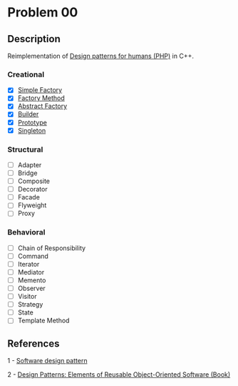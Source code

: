 # Problem 00

## Description

Reimplementation  of [Design patterns for humans (PHP)](https://github.com/kamranahmedse/design-patterns-for-humans) in C++.

### Creational

- [x] [Simple Factory](creational/simple_factory.cpp)
- [x] [Factory Method](creational/factory_method.cpp)
- [x] [Abstract Factory](creational/abstract_factory.cpp)
- [x] [Builder](creational/builder.cpp)
- [x] [Prototype](creational/prototype.cpp)
- [x] [Singleton](creational/singleton.cpp)

### Structural

- [ ] Adapter
- [ ] Bridge
- [ ] Composite
- [ ] Decorator
- [ ] Facade
- [ ] Flyweight
- [ ] Proxy

### Behavioral

- [ ] Chain of Responsibility
- [ ] Command
- [ ] Iterator
- [ ] Mediator
- [ ] Memento
- [ ] Observer
- [ ] Visitor
- [ ] Strategy
- [ ] State
- [ ] Template Method

## References

1 -  [Software design pattern](https://en.wikipedia.org/wiki/Software_design_pattern)

2 - [Design Patterns: Elements of Reusable Object-Oriented Software (Book)](https://www.amazon.com/Design-Patterns-Object-Oriented-Addison-Wesley-Professional-ebook/dp/B000SEIBB8)
